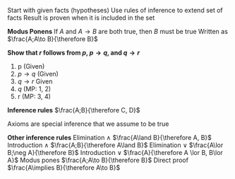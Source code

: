 Start with given facts (hypotheses)
Use rules of inference to extend set of facts
Result is proven when it is included in the set

**Modus Ponens**
If $A$ and $A \to B$ are both true, then $B$ must be true
Written as $\frac{A;A\to B}{\therefore B}$

**Show that $r$ follows from $p$, $p\to q$, and $q\to r$**
1. p (Given)
2. $p\to q$ (Given)
3. $q\to r$ Given
4. $q$ (MP: 1, 2)
5. r (MP: 3, 4)

**Inference rules**
$\frac{A;B}{\therefore C, D}$

Axioms are special inference that we assume to be true

**Other inference rules**
Elimination $\land$
$\frac{A\land B}{\therefore A, B}$
Introduction $\land$
$\frac{A;B}{\therefore A\land B}$
Elimination $\lor$
$\frac{A\lor B;\neg A}{\therefore B}$
Introduction $\lor$
$\frac{A}{\therefore A \lor B, B\lor A}$
Modus pones
$\frac{A;A\to B}{\therefore B}$
Direct proof
$\frac{A\implies B}{\therefore A\to B}$
